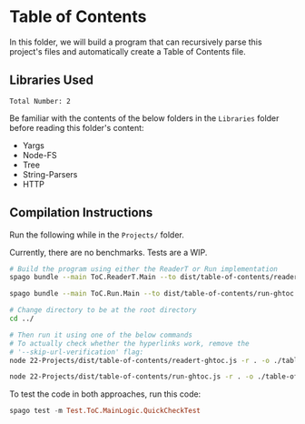 # Table of Contents

In this folder, we will build a program that can recursively parse this project's files and automatically create a Table of Contents file.

## Libraries Used

`Total Number: 2`

Be familiar with the contents of the below folders in the `Libraries` folder before reading this folder's content:
- Yargs
- Node-FS
- Tree
- String-Parsers
- HTTP

## Compilation Instructions

Run the following while in the `Projects/` folder.

Currently, there are no benchmarks. Tests are a WIP.

```bash
# Build the program using either the ReaderT or Run implementation
spago bundle --main ToC.ReaderT.Main --to dist/table-of-contents/readert-ghtoc.js

spago bundle --main ToC.Run.Main --to dist/table-of-contents/run-ghtoc.js

# Change directory to be at the root directory
cd ../

# Then run it using one of the below commands
# To actually check whether the hyperlinks work, remove the
# '--skip-url-verification' flag:
node 22-Projects/dist/table-of-contents/readert-ghtoc.js -r . -o ./table-of-contents.md --log-level info --skip-url-verification

node 22-Projects/dist/table-of-contents/run-ghtoc.js -r . -o ./table-of-contents.md --log-level info --skip-url-verification
```

To test the code in both approaches, run this code:
```purescript
spago test -m Test.ToC.MainLogic.QuickCheckTest
```
